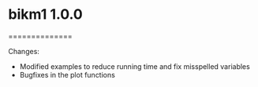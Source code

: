 # bikm1 1.0.0

==============

Changes:

* Modified examples to reduce running time and fix misspelled variables
* Bugfixes in the plot functions
